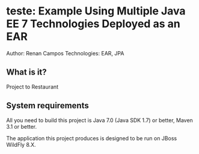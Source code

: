 teste: Example Using Multiple Java EE 7 Technologies Deployed as an EAR
==============================================================================================
Author: Renan Campos
Technologies: EAR, JPA

What is it?
-----------

Project to Restaurant

System requirements
-------------------

All you need to build this project is Java 7.0 (Java SDK 1.7) or better, Maven 3.1 or better.

The application this project produces is designed to be run on JBoss WildFly 8.X.